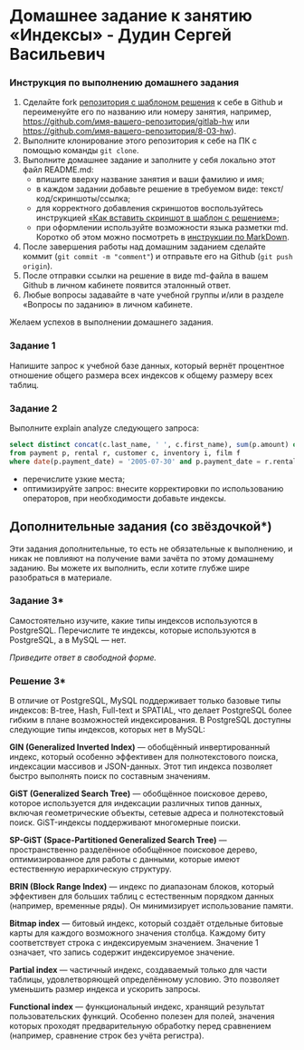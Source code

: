 # Домашнее задание к занятию «Индексы» - Дудин Сергей Васильевич

### Инструкция по выполнению домашнего задания

1. Сделайте fork [репозитория c шаблоном решения](https://github.com/netology-code/sys-pattern-homework) к себе в Github и переименуйте его по названию или номеру занятия, например, https://github.com/имя-вашего-репозитория/gitlab-hw или https://github.com/имя-вашего-репозитория/8-03-hw).
2. Выполните клонирование этого репозитория к себе на ПК с помощью команды `git clone`.
3. Выполните домашнее задание и заполните у себя локально этот файл README.md:
   - впишите вверху название занятия и ваши фамилию и имя;
   - в каждом задании добавьте решение в требуемом виде: текст/код/скриншоты/ссылка;
   - для корректного добавления скриншотов воспользуйтесь инструкцией [«Как вставить скриншот в шаблон с решением»](https://github.com/netology-code/sys-pattern-homework/blob/main/screen-instruction.md);
   - при оформлении используйте возможности языка разметки md. Коротко об этом можно посмотреть в [инструкции по MarkDown](https://github.com/netology-code/sys-pattern-homework/blob/main/md-instruction.md).
4. После завершения работы над домашним заданием сделайте коммит (`git commit -m "comment"`) и отправьте его на Github (`git push origin`).
5. После отправки ссылки на решение в виде md-файла в вашем Github в личном кабинете появится эталонный ответ.
6. Любые вопросы задавайте в чате учебной группы и/или в разделе «Вопросы по заданию» в личном кабинете.

Желаем успехов в выполнении домашнего задания.

### Задание 1

Напишите запрос к учебной базе данных, который вернёт процентное отношение общего размера всех индексов к общему размеру всех таблиц.

### Задание 2

Выполните explain analyze следующего запроса:
```sql
select distinct concat(c.last_name, ' ', c.first_name), sum(p.amount) over (partition by c.customer_id, f.title)
from payment p, rental r, customer c, inventory i, film f
where date(p.payment_date) = '2005-07-30' and p.payment_date = r.rental_date and r.customer_id = c.customer_id and i.inventory_id = r.inventory_id
```
- перечислите узкие места;
- оптимизируйте запрос: внесите корректировки по использованию операторов, при необходимости добавьте индексы.

## Дополнительные задания (со звёздочкой*)
Эти задания дополнительные, то есть не обязательные к выполнению, и никак не повлияют на получение вами зачёта по этому домашнему заданию. Вы можете их выполнить, если хотите глубже шире разобраться в материале.

### Задание 3*

Самостоятельно изучите, какие типы индексов используются в PostgreSQL. Перечислите те индексы, которые используются в PostgreSQL, а в MySQL — нет.

*Приведите ответ в свободной форме.*

### Решение 3*

В отличие от PostgreSQL, MySQL поддерживает только базовые типы индексов: B-tree, Hash, Full-text и SPATIAL, что делает PostgreSQL более гибким в плане возможностей индексирования.
В PostgreSQL доступны следующие типы индексов, которых нет в MySQL:

**GIN (Generalized Inverted Index)** — обобщённый инвертированный индекс, который особенно эффективен для полнотекстового поиска, индексации массивов и JSON-данных. Этот тип индекса позволяет быстро выполнять поиск по составным значениям.

**GiST (Generalized Search Tree)** — обобщённое поисковое дерево, которое используется для индексации различных типов данных, включая геометрические объекты, сетевые адреса и полнотекстовый поиск. GiST-индексы поддерживают многомерные поиски.

**SP-GiST (Space-Partitioned Generalized Search Tree)** — пространственно разделённое обобщённое поисковое дерево, оптимизированное для работы с данными, которые имеют естественную иерархическую структуру.

**BRIN (Block Range Index)** — индекс по диапазонам блоков, который эффективен для больших таблиц с естественным порядком данных (например, временные ряды). Он минимизирует использование памяти.

**Bitmap index** — битовый индекс, который создаёт отдельные битовые карты для каждого возможного значения столбца. Каждому биту соответствует строка с индексируемым значением. Значение 1 означает, что запись содержит индексируемое значение.

**Partial index** — частичный индекс, создаваемый только для части таблицы, удовлетворяющей определённому условию. Это позволяет уменьшить размер индекса и ускорить запросы.

**Functional index** — функциональный индекс, хранящий результат пользовательских функций. Особенно полезен для полей, значения которых проходят предварительную обработку перед сравнением (например, сравнение строк без учёта регистра).

